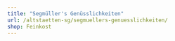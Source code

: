 ```yaml
---
title: "Segmüller's Genüsslichkeiten"
url: /altstaetten-sg/segmuellers-genuesslichkeiten/
shop: Feinkost
---
```


